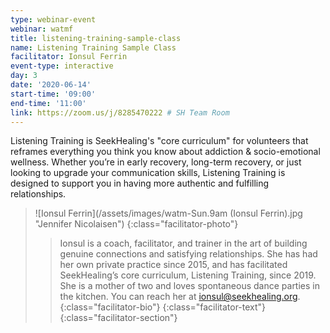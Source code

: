```yaml
---
type: webinar-event
webinar: watmf
title: listening-training-sample-class
name: Listening Training Sample Class
facilitator: Ionsul Ferrin
event-type: interactive
day: 3
date: '2020-06-14'
start-time: '09:00'
end-time: '11:00'
link: https://zoom.us/j/8285470222 # SH Team Room
---
```


Listening Training is SeekHealing's "core curriculum" for volunteers that reframes everything you think you know about addiction & socio-emotional wellness.  Whether you’re in early recovery, long-term recovery, or just looking to upgrade your communication skills, Listening Training is designed to support you in having more authentic and fulfilling relationships.

> ![Ionsul Ferrin](/assets/images/watm-Sun.9am (Ionsul Ferrin).jpg "Jennifer Nicolaisen")
> {:class="facilitator-photo"}
>
> > Ionsul is a coach, facilitator, and trainer in the art of building genuine connections and satisfying relationships. She has had her own private practice since 2015, and has facilitated SeekHealing’s core curriculum, Listening Training, since 2019. She is a mother of two and loves spontaneous dance parties in the kitchen. You can reach her at <ionsul@seekhealing.org>.
> > {:class="facilitator-bio"}
> {:class="facilitator-text"}
{:class="facilitator-section"}
